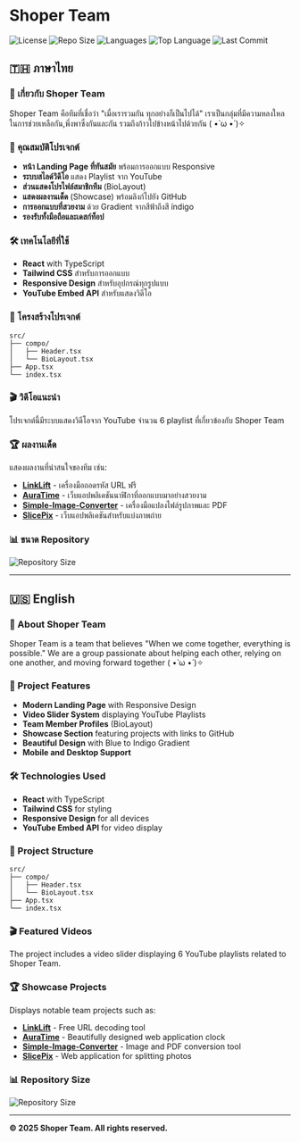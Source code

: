 # Shoper Team

![License](https://img.shields.io/badge/License-GNU-blue.svg)
![Repo Size](https://img.shields.io/github/repo-size/superworgurn/ShoperTeam)
![Languages](https://img.shields.io/github/languages/count/superworgurn/ShoperTeam)
![Top Language](https://img.shields.io/github/languages/top/superworgurn/ShoperTeam)
![Last Commit](https://img.shields.io/github/last-commit/superworgurn/ShoperTeam)

## 🇹🇭 ภาษาไทย

### 👋 เกี่ยวกับ Shoper Team

Shoper Team คือทีมที่เชื่อว่า "เมื่อเรารวมกัน ทุกอย่างก็เป็นไปได้" เราเป็นกลุ่มที่มีความหลงใหลในการช่วยเหลือกัน,พึ่งพาซึ่งกันและกัน รวมถึงก้าวไปข้างหน้าไปด้วยกัน ( •̀ ω •́ )✧

### 🚀 คุณสมบัติโปรเจกต์

- **หน้า Landing Page ที่ทันสมัย** พร้อมการออกแบบ Responsive
- **ระบบสไลด์วิดีโอ** แสดง Playlist จาก YouTube
- **ส่วนแสดงโปรไฟล์สมาชิกทีม** (BioLayout)
- **แสดงผลงานเด็ด** (Showcase) พร้อมลิงก์ไปยัง GitHub
- **การออกแบบที่สวยงาม** ด้วย Gradient จากสีฟ้าถึงสี índigo
- **รองรับทั้งมือถือและเดสก์ท็อป**

### 🛠️ เทคโนโลยีที่ใช้

- **React** with TypeScript
- **Tailwind CSS** สำหรับการออกแบบ
- **Responsive Design** สำหรับอุปกรณ์ทุกรูปแบบ
- **YouTube Embed API** สำหรับแสดงวิดีโอ


### 📁 โครงสร้างโปรเจกต์

```
src/
├── compo/
│   ├── Header.tsx
│   └── BioLayout.tsx
├── App.tsx
└── index.tsx
```

### 🎬 วิดีโอแนะนำ

โปรเจกต์นี้มีระบบแสดงวิดีโอจาก YouTube จำนวน 6 playlist ที่เกี่ยวข้องกับ Shoper Team

### 🏆 ผลงานเด็ด

แสดงผลงานที่น่าสนใจของทีม เช่น:
- **[LinkLift](https://github.com/ShoperGamer/-LinkLift)** - เครื่องมือถอดรหัส URL ฟรี
- **[AuraTime](https://github.com/ShoperGamer/AuraTime)** - เว็บแอปพลิเคชันนาฬิกาที่ออกแบบมาอย่างสวยงาม
- **[Simple-Image-Converter](https://github.com/ShoperGamer/Simple-Image-Converter)** - เครื่องมือแปลงไฟล์รูปภาพและ PDF
- **[SlicePix](https://github.com/ShoperGamer/SlicePix)** - เว็บแอปพลิเคชันสำหรับแบ่งภาพถ่าย

### 📊 ขนาด Repository

![Repository Size](https://img.shields.io/github/repo-size/superworgurn/ShoperTeam)

---

## 🇺🇸 English

### 👋 About Shoper Team

Shoper Team is a team that believes "When we come together, everything is possible." We are a group passionate about helping each other, relying on one another, and moving forward together ( •̀ ω •́ )✧

### 🚀 Project Features

- **Modern Landing Page** with Responsive Design
- **Video Slider System** displaying YouTube Playlists
- **Team Member Profiles** (BioLayout)
- **Showcase Section** featuring projects with links to GitHub
- **Beautiful Design** with Blue to Indigo Gradient
- **Mobile and Desktop Support**

### 🛠️ Technologies Used

- **React** with TypeScript
- **Tailwind CSS** for styling
- **Responsive Design** for all devices
- **YouTube Embed API** for video display

### 📁 Project Structure

```
src/
├── compo/
│   ├── Header.tsx
│   └── BioLayout.tsx
├── App.tsx
└── index.tsx
```

### 🎬 Featured Videos

The project includes a video slider displaying 6 YouTube playlists related to Shoper Team.

### 🏆 Showcase Projects

Displays notable team projects such as:
- **[LinkLift](https://github.com/ShoperGamer/-LinkLift)** - Free URL decoding tool
- **[AuraTime](https://github.com/ShoperGamer/AuraTime)** - Beautifully designed web application clock
- **[Simple-Image-Converter](https://github.com/ShoperGamer/Simple-Image-Converter)** - Image and PDF conversion tool
- **[SlicePix](https://github.com/ShoperGamer/SlicePix)** - Web application for splitting photos

### 📊 Repository Size

![Repository Size](https://img.shields.io/github/repo-size/superworgurn/ShoperTeam)

---

**© 2025 Shoper Team. All rights reserved.**